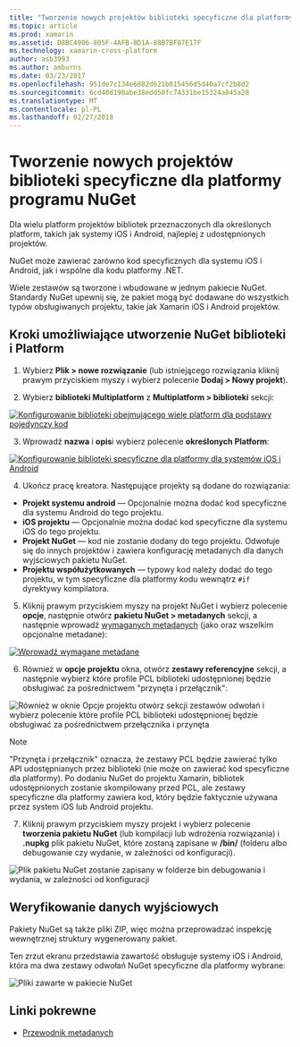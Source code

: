 ```yaml
---
title: "Tworzenie nowych projektów biblioteki specyficzne dla platformy programu NuGet"
ms.topic: article
ms.prod: xamarin
ms.assetid: D8BC4906-805F-4AFB-8D1A-88B7BF87E17F
ms.technology: xamarin-cross-platform
author: asb3993
ms.author: amburns
ms.date: 03/23/2017
ms.openlocfilehash: 951de7c134e6882d621b015456d5d40a7cf2b8d2
ms.sourcegitcommit: 6cd40d190abe38edd50fc74331be15324a845a28
ms.translationtype: MT
ms.contentlocale: pl-PL
ms.lasthandoff: 02/27/2018
---
```

# <a name="creating-new-platform-specific-library-projects-for-nuget"></a>Tworzenie nowych projektów biblioteki specyficzne dla platformy programu NuGet

Dla wielu platform projektów bibliotek przeznaczonych dla określonych platform, takich jak systemy iOS i Android, najlepiej z udostępnionych projektów.

NuGet może zawierać zarówno kod specyficznych dla systemu iOS i Android, jak i wspólne dla kodu platformy .NET.

Wiele zestawów są tworzone i wbudowane w jednym pakiecie NuGet. Standardy NuGet upewnij się, że pakiet mogą być dodawane do wszystkich typów obsługiwanych projektu, takie jak Xamarin iOS i Android projektów.

## <a name="steps-to-create-a-cross-platform-library-nuget"></a>Kroki umożliwiające utworzenie NuGet biblioteki i Platform

1. Wybierz **Plik > nowe rozwiązanie** (lub istniejącego rozwiązania kliknij prawym przyciskiem myszy i wybierz polecenie **Dodaj > Nowy projekt**).

2. Wybierz **biblioteki Multiplatform** z **Multiplatform > biblioteki** sekcji:

  [ ![](platform-specific-images/mulitplatform-library-sml.png "Konfigurowanie biblioteki obejmującego wiele platform dla podstawy pojedynczy kod")](platform-specific-images/multiplatform-library.png)

3. Wprowadź **nazwa** i **opis**i wybierz polecenie **określonych Platform**:

  [ ![](platform-specific-images/specific-configure-sml.png "Konfigurowanie biblioteki specyficzne dla platformy dla systemów iOS i Android")](platform-specific-images/specific-configure.png)

4. Ukończ pracę kreatora. Następujące projekty są dodane do rozwiązania:

  - **Projekt systemu android** — Opcjonalnie można dodać kod specyficzne dla systemu Android do tego projektu.
  - **iOS projektu** — Opcjonalnie można dodać kod specyficzne dla systemu iOS do tego projektu.
  - **Projekt NuGet** — kod nie zostanie dodany do tego projektu. Odwołuje się do innych projektów i zawiera konfigurację metadanych dla danych wyjściowych pakietu NuGet.
  - **Projektu współużytkowanych** — typowy kod należy dodać do tego projektu, w tym specyficzne dla platformy kodu wewnątrz `#if` dyrektywy kompilatora.

5. Kliknij prawym przyciskiem myszy na projekt NuGet i wybierz polecenie **opcje**, następnie otwórz **pakietu NuGet > metadanych** sekcji, a następnie wprowadź [wymaganych metadanych](~/cross-platform/app-fundamentals/nuget-multiplatform-libraries/metadata.md) (jako oraz wszelkim opcjonalne metadane):

  [ ![](platform-specific-images/specific-metadata-sml.png "Wprowadź wymagane metadane")](platform-specific-images/specific-metadata.png)

6. Również w **opcje projektu** okna, otwórz **zestawy referencyjne** sekcji, a następnie wybierz które profile PCL biblioteki udostępnionej będzie obsługiwać za pośrednictwem "przynęta i przełącznik":

  ![](platform-specific-images/specific-reference-assemblies.png "Również w oknie Opcje projektu otwórz sekcji zestawów odwołań i wybierz polecenie które profile PCL biblioteki udostępnionej będzie obsługiwać za pośrednictwem przełącznika i przynęta")

  > [!NOTE]
> "Przynęta i przełącznik" oznacza, że zestawy PCL będzie zawierać tylko API udostępnianych przez biblioteki (nie może on zawierać kod specyficzne dla platformy). Po dodaniu NuGet do projektu Xamarin, bibliotek udostępnionych zostanie skompilowany przed PCL, ale zestawy specyficzne dla platformy zawiera kod, który będzie faktycznie używana przez system iOS lub Android projektu.

7. Kliknij prawym przyciskiem myszy projekt i wybierz polecenie **tworzenia pakietu NuGet** (lub kompilacji lub wdrożenia rozwiązania) i **.nupkg** plik pakietu NuGet, które zostaną zapisane w **/bin/** (folderu albo debugowanie czy wydanie, w zależności od konfiguracji).

  ![](platform-specific-images/create-nuget-package.png "Plik pakietu NuGet zostanie zapisany w folderze bin debugowania i wydania, w zależności od konfiguracji")


## <a name="verifying-the-output"></a>Weryfikowanie danych wyjściowych

Pakiety NuGet są także pliki ZIP, więc można przeprowadzać inspekcję wewnętrznej struktury wygenerowany pakiet.

Ten zrzut ekranu przedstawia zawartość obsługuje systemy iOS i Android, która ma dwa zestawy odwołań NuGet specyficzne dla platformy wybrane:

![](platform-specific-images/nuget-output.png "Pliki zawarte w pakiecie NuGet")


## <a name="related-links"></a>Linki pokrewne

- [Przewodnik metadanych](~/cross-platform/app-fundamentals/nuget-multiplatform-libraries/metadata.md)
